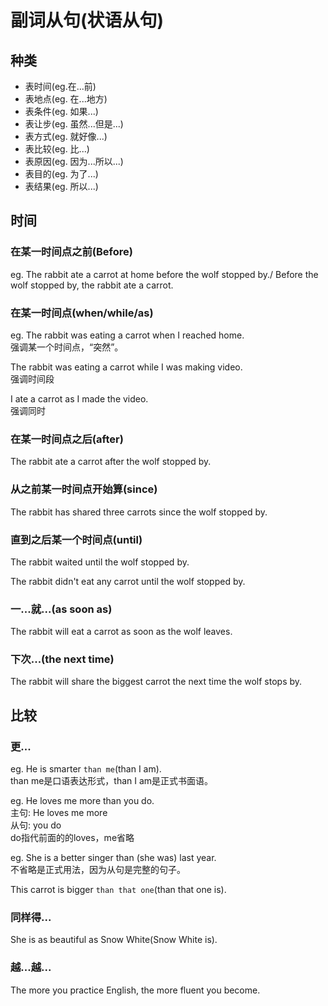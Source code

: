 # 副词从句(状语从句)
## 种类
* 表时间(eg.在...前)
* 表地点(eg. 在...地方)
* 表条件(eg. 如果...)
* 表让步(eg. 虽然...但是...)
* 表方式(eg. 就好像...)
* 表比较(eg. 比...)
* 表原因(eg. 因为...所以...)
* 表目的(eg. 为了...)
* 表结果(eg. 所以...)

## 时间
### 在某一时间点之前(Before)
eg. The rabbit ate a carrot at home before the wolf stopped by./
Before the wolf stopped by, the rabbit ate a carrot.

### 在某一时间点(when/while/as)

eg.
The rabbit was eating a carrot when I reached home.<br>
强调某一个时间点，“突然”。

The rabbit was eating a carrot while I was making video.<br>
强调时间段

I ate a carrot as I made the video.<br>
强调同时

### 在某一时间点之后(after)
The rabbit ate a carrot after the wolf stopped by.

### 从之前某一时间点开始算(since)
The rabbit has shared three carrots since the wolf stopped by.

### 直到之后某一个时间点(until)
The rabbit waited until the wolf stopped by.

The rabbit didn't eat any carrot until the wolf stopped by.

### 一...就...(as soon as)
The rabbit will eat a carrot as soon as the wolf leaves.

### 下次...(the next time)
The rabbit will share the biggest carrot the next time the wolf stops by.

## 比较
### 更...
eg. He is smarter `than me`(than I am).<br>
than me是口语表达形式，than I am是正式书面语。<br>

eg. He loves me more than you do.<br>
主句: He loves me more<br>
从句: you do<br>
do指代前面的的loves，me省略

eg. She is a better singer than (she was) last year.<br>
不省略是正式用法，因为从句是完整的句子。

This carrot is bigger `than that one`(than that one is).<br>

### 同样得...
She is as beautiful as Snow White(Snow White is).<br>

### 越...越...
The more you practice English, the more fluent you become.
